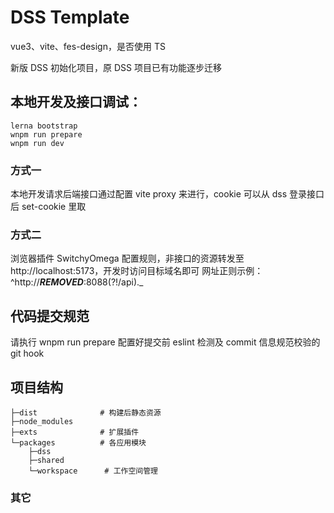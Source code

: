 # DSS Template

vue3、vite、fes-design，是否使用 TS

新版 DSS 初始化项目，原 DSS 项目已有功能逐步迁移

## 本地开发及接口调试：

```
lerna bootstrap
wnpm run prepare
wnpm run dev
```

### 方式一

本地开发请求后端接口通过配置 vite proxy 来进行，cookie 可以从 dss 登录接口后 set-cookie 里取

### 方式二

浏览器插件 SwitchyOmega 配置规则，非接口的资源转发至 http://localhost:5173，开发时访问目标域名即可
网址正则示例：
^http://***REMOVED***:8088(?!/api)._

## 代码提交规范

请执行 wnpm run prepare 配置好提交前 eslint 检测及 commit 信息规范校验的 git hook

## 项目结构

```
├─dist              # 构建后静态资源
├─node_modules
├─exts              # 扩展插件
└─packages          # 各应用模块
    ├─dss
    ├─shared
    └─workspace      # 工作空间管理

```

### 其它
